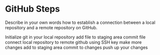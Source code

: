 # GitHub Steps

Describe in your own words how to establish a connection between a local repository and a remote repository on GitHub.

Initialize git in your local repository
add file to staging area
commit file
connect local repository to remote github using SSH key
make more changes
add to staging area
commit to changes
push up your changes